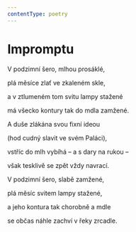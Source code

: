 ```yaml
---
contentType: poetry
---
```


# Impromptu

V podzimní šero, mlhou prosáklé, 

plá měsíce zlať ve zkaleném skle, 

a v ztlumeném tom svitu lampy stažené 

má všecko kontury tak do mdla zamžené. 

A duše zlákána svou fixní ideou 

(hod cudný slavit ve svém Paláci), 

vstříc do mlh vybíhá – a s dary na rukou – 

však tesklivě se zpět vždy navrací. 

V podzimní šero, slabě zamžené, 

plá měsíc svitem lampy stažené, 

a jeho kontura tak chorobně a mdle 

se občas náhle zachví v řeky zrcadle.
